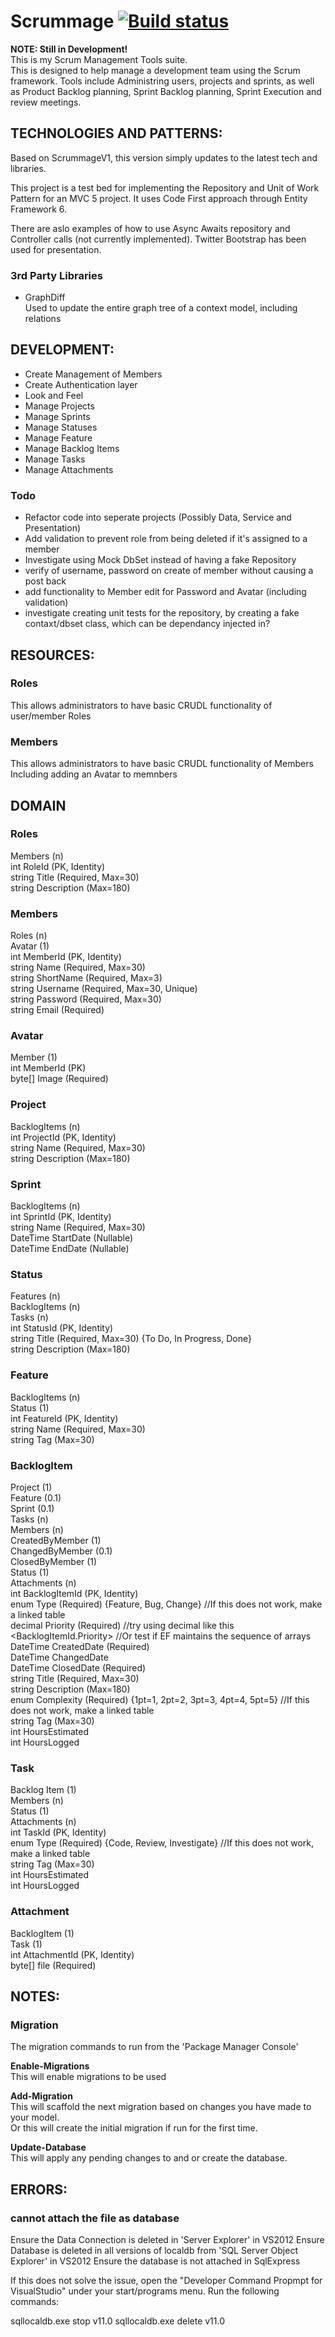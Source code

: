 # Scrummage [![Build status](https://ci.appveyor.com/api/projects/status/m1jtv84a3blb2yo1/branch/master)](https://ci.appveyor.com/project/celemar/scrummagev2/branch/master)
**NOTE: Still in Development!**  
This is my Scrum Management Tools suite.  
This is designed to help manage a development team using the Scrum framework.
Tools include Administring users, projects and sprints, as well as Product Backlog planning, Sprint Backlog planning, Sprint Execution and review meetings.

## TECHNOLOGIES AND PATTERNS: ##
Based on ScrummageV1, this version simply updates to the latest tech and libraries.
  
This project is a test bed for implementing the Repository and Unit of Work Pattern for an MVC 5 project.
It uses Code First approach through Entity Framework 6.
  
There are aslo examples of how to use Async Awaits repository and Controller calls (not currently implemented).
Twitter Bootstrap has been used for presentation.

### 3rd Party Libraries ###
* GraphDiff  
Used to update the entire graph tree of a context model, including relations

## DEVELOPMENT: ##
* Create Management of Members
* Create Authentication layer
* Look and Feel
* Manage Projects
* Manage Sprints
* Manage Statuses
* Manage Feature
* Manage Backlog Items
* Manage Tasks
* Manage Attachments

### Todo ###
* Refactor code into seperate projects (Possibly Data, Service and Presentation)
* Add validation to prevent role from being deleted if it's assigned to a member
* Investigate using Mock DbSet instead of having a fake Repository
* verify of username, password on create of member without causing a post back
* add functionality to Member edit for Password and Avatar (including validation)
* investigate creating unit tests for the repository, by creating a fake contaxt/dbset class, which can be dependancy injected in?

## RESOURCES: ##
### Roles ###
This allows administrators to have basic CRUDL functionality of user/member Roles

### Members ###
This allows administrators to have basic CRUDL functionality of Members
Including adding an Avatar to memnbers  

## DOMAIN ##
### Roles ###
Members (n)  
int RoleId (PK, Identity)  
string Title (Required, Max=30)  
string Description (Max=180)  

### Members ###
Roles (n)  
Avatar (1)  
int MemberId (PK, Identity)  
string Name (Required, Max=30)  
string ShortName (Required, Max=3)  
string Username (Required, Max=30, Unique)  
string Password (Required, Max=30)  
string Email (Required)  

### Avatar ###
Member (1)  
int MemberId (PK)  
byte[] Image (Required)  

### Project ###
BacklogItems (n)  
int ProjectId (PK, Identity)  
string Name (Required, Max=30)  
string Description (Max=180)  

### Sprint ###
BacklogItems (n)  
int SprintId (PK, Identity)  
string Name (Required, Max=30)  
DateTime StartDate (Nullable)  
DateTime EndDate (Nullable)  

### Status ###
Features (n)  
BacklogItems (n)  
Tasks (n)  
int StatusId (PK, Identity)  
string Title (Required, Max=30) {To Do, In Progress, Done}  
string Description (Max=180)  

### Feature ###
BacklogItems (n)  
Status (1)  
int FeatureId (PK, Identity)  
string Name (Required, Max=30)  
string Tag (Max=30)  

### BacklogItem ###
Project (1)  
Feature (0.1)  
Sprint (0.1)  
Tasks (n)  
Members (n)  
CreatedByMember (1)  
ChangedByMember (0.1)  
ClosedByMember (1)  
Status (1)  
Attachments (n)  
int BacklogItemId (PK, Identity)  
enum Type (Required) {Feature, Bug, Change} 	//If this does not work, make a linked table  
decimal Priority (Required)	//try using decimal like this <BacklogItemId.Priority> //Or test if EF maintains the sequence of arrays  
DateTime CreatedDate (Required)  
DateTime ChangedDate  
DateTime ClosedDate (Required)  
string Title (Required, Max=30)  
string Description (Max=180)  
enum Complexity (Required) {1pt=1, 2pt=2, 3pt=3, 4pt=4, 5pt=5}	//If this does not work, make a linked table  
string Tag (Max=30)  
int HoursEstimated  
int HoursLogged  

### Task ###
Backlog Item (1)  
Members (n)  
Status (1)  
Attachments (n)  
int TaskId (PK, Identity)  
enum Type (Required) {Code, Review, Investigate} 	//If this does not work, make a linked table  
string Tag (Max=30)  
int HoursEstimated  
int HoursLogged  

### Attachment ###
BacklogItem (1)  
Task (1)  
int AttachmentId (PK, Identity)  
byte[] file (Required)  

## NOTES: ##
### Migration ###
The migration commands to run from the 'Package Manager Console'  

**Enable-Migrations**  
This will enable migrations to be used  

**Add-Migration**  
This will scaffold the next migration based on changes you have made to your model.  
Or this will create the initial migration if run for the first time.  

**Update-Database**  
This will apply any pending changes to and or create the database.  

## ERRORS: ##
### cannot attach the file as database  ###
Ensure the Data Connection is deleted in 'Server Explorer' in VS2012
Ensure Database is deleted in all versions of localdb from 'SQL Server Object Explorer' in VS2012
Ensure the database is not attached in SqlExpress

If this does not solve the issue, open the "Developer Command Propmpt for VisualStudio" under your start/programs menu.
Run the following commands:

sqllocaldb.exe stop v11.0
sqllocaldb.exe delete v11.0
